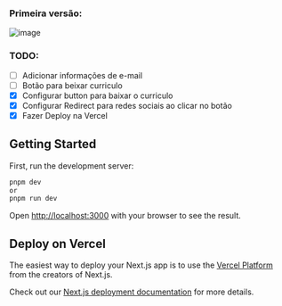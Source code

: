 ### Primeira versão:

![image](https://github.com/TheGzuckert/thegzuckert-dev/assets/83929799/a0af9981-a570-4304-b4f8-a459111d5e5e)


### TODO:

 - [ ] Adicionar informações de e-mail
 - [ ] Botão para beixar curriculo 
 - [x] Configurar button para baixar o curriculo
 - [x] Configurar Redirect para redes sociais ao clicar no botão
 - [x] Fazer Deploy na Vercel

## Getting Started

First, run the development server:

```bash
pnpm dev
or
pnpm run dev
```

Open [http://localhost:3000](http://localhost:3000) with your browser to see the result.


## Deploy on Vercel

The easiest way to deploy your Next.js app is to use the [Vercel Platform](https://vercel.com/new?utm_medium=default-template&filter=next.js&utm_source=create-next-app&utm_campaign=create-next-app-readme) from the creators of Next.js.

Check out our [Next.js deployment documentation](https://nextjs.org/docs/deployment) for more details.
